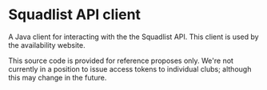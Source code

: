 # Squadlist API client

A Java client for interacting with the the Squadlist API.
This client is used by the availability website.

This source code is provided for reference proposes only.
We're not currently in a position to issue access tokens to individual clubs; although this may change in the future.
